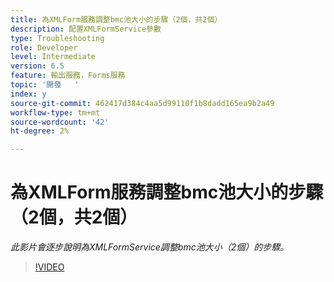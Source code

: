 ```yaml
---
title: 為XMLForm服務調整bmc池大小的步驟（2個，共2個）
description: 配置XMLFormService參數
type: Troubleshooting
role: Developer
level: Intermediate
version: 6.5
feature: 輸出服務，Forms服務
topic: '開發   '
index: y
source-git-commit: 462417d384c4aa5d99110f1b8dadd165ea9b2a49
workflow-type: tm+mt
source-wordcount: '42'
ht-degree: 2%

---
```



# 為XMLForm服務調整bmc池大小的步驟（2個，共2個）

*此影片會逐步說明為XMLFormService調整bmc池大小（2個）的步驟。*

>[!VIDEO](https://video.tv.adobe.com/v/335553?quality=9&learn=on)
